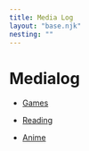 ```yaml
---
title: Media Log
layout: "base.njk"
nesting: ""
---
```



# Medialog 

- [Games](games.html)

- [Reading](reading.html)

- [Anime](anime.html)

 